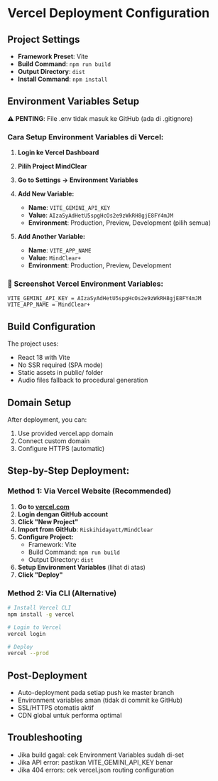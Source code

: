 # Vercel Deployment Configuration

## Project Settings
- **Framework Preset**: Vite
- **Build Command**: `npm run build`
- **Output Directory**: `dist`
- **Install Command**: `npm install`

## Environment Variables Setup
⚠️ **PENTING**: File .env tidak masuk ke GitHub (ada di .gitignore)

### Cara Setup Environment Variables di Vercel:

1. **Login ke Vercel Dashboard**
2. **Pilih Project MindClear**
3. **Go to Settings → Environment Variables**
4. **Add New Variable:**
   - **Name**: `VITE_GEMINI_API_KEY`
   - **Value**: `AIzaSyAdHetU5spgHcOs2e9zWkRH8gjE8FY4mJM` 
   - **Environment**: Production, Preview, Development (pilih semua)

5. **Add Another Variable:**
   - **Name**: `VITE_APP_NAME`
   - **Value**: `MindClear+`
   - **Environment**: Production, Preview, Development

### 📸 Screenshot Vercel Environment Variables:
```
VITE_GEMINI_API_KEY = AIzaSyAdHetU5spgHcOs2e9zWkRH8gjE8FY4mJM
VITE_APP_NAME = MindClear+
```

## Build Configuration
The project uses:
- React 18 with Vite
- No SSR required (SPA mode)
- Static assets in public/ folder
- Audio files fallback to procedural generation

## Domain Setup
After deployment, you can:
1. Use provided vercel.app domain
2. Connect custom domain
3. Configure HTTPS (automatic)

## Step-by-Step Deployment:

### Method 1: Via Vercel Website (Recommended)
1. **Go to [vercel.com](https://vercel.com)**
2. **Login dengan GitHub account**
3. **Click "New Project"**
4. **Import from GitHub**: `Riskihidayatt/MindClear`
5. **Configure Project:**
   - Framework: Vite
   - Build Command: `npm run build`
   - Output Directory: `dist`
6. **Setup Environment Variables** (lihat di atas)
7. **Click "Deploy"**

### Method 2: Via CLI (Alternative)
```bash
# Install Vercel CLI
npm install -g vercel

# Login to Vercel
vercel login

# Deploy
vercel --prod
```

## Post-Deployment
- Auto-deployment pada setiap push ke master branch
- Environment variables aman (tidak di commit ke GitHub)
- SSL/HTTPS otomatis aktif
- CDN global untuk performa optimal

## Troubleshooting
- Jika build gagal: cek Environment Variables sudah di-set
- Jika API error: pastikan VITE_GEMINI_API_KEY benar
- Jika 404 errors: cek vercel.json routing configuration
